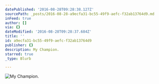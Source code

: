 ```yaml
---
datePublished: '2016-08-28T09:28:38.127Z'
sourcePath: _posts/2016-08-28-a9ecfa31-bc55-49f9-aefc-f32ab13764d9.md
inFeed: true
author: []
via: {}
dateModified: '2016-08-28T09:28:37.684Z'
title: ''
id: a9ecfa31-bc55-49f9-aefc-f32ab13764d9
publisher: {}
description: My Champion.
starred: true
_type: Blurb

---
```

![My Champion.](https://the-grid-user-content.s3-us-west-2.amazonaws.com/528d1fa6-d9b4-42f5-8257-7a6ab10cc0ab.jpg)